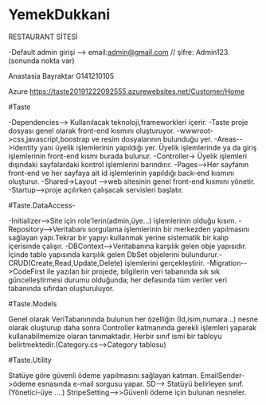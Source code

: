 # YemekDukkani

RESTAURANT SİTESİ





-Default admin girişi --> email:admin@gmail.com // şifre: Admin123.(sonunda nokta var)

Anastasia Bayraktar G141210105


Azure https://taste20191222092555.azurewebsites.net/Customer/Home 

 #Taste

-Dependencies--> Kullanılacak teknoloji,frameworkleri içerir.
-Taste proje dosyası genel olarak front-end kısmını oluşturuyor.
-wwwroot->css,javascript,boostrap ve resim dosyalarının bulunduğu yer.
-Areas-->Identity yani üyelik işlemlerinin yapıldığı yer. Üyelik işlemlerinde ya da giriş işlemlerinin front-end kısmı burada bulunur.
-Controller-> Üyelik işlemleri dışındaki sayfalardaki kontrol işlemlerini barındırır.
-Pages-->Her sayfanın front-end ve her sayfaya ait id işlemlerinin yapıldığı back-end kısmını oluşturur.
-Shared->Layout -->web sitesinin genel front-end kısmını yönetir. 
-Startup-->proje açılırken çalışacak servisleri başlatır.

#Taste.DataAccess- 

-Initializer-->Site için role'lerin(admin,üye...) işlemlerinin olduğu kısım.
-Repository-->Veritabanı sorgulama işlemlerinin bir merkezden yapılmasını sağlayan yapı.Tekrar bir yapıyı kullanmak yerine sistematik bir kalıp içerisinde çalışır.
-DBContext-->Veritabanına karşılık gelen obje yapısıdır. İçinde tablo yapısında karşılık gelen DbSet objelerini bulundurur.-CRUD(Create,Read,Update,Delete) işlemlerini gerçekleştirir.
-Migration-->CodeFirst ile yazılan bir projede, bilgilerin veri tabanında sık sık güncelleştirmesi durumu olduğunda; her defasında tüm veriler veri tabanında sıfırdan oluşturuluyor.

#Taste.Models

Genel olarak VeriTabanınında bulunun her özelliğin (Id,isim,numara...) nesne olarak oluşturup daha sonra Controller katmanında gerekli işlemleri yaparak kullanabilmemize olaran tanımaktadır.
Herbir sınıf ismi bir tabloyu belirtmektedir.(Category.cs-->Category tablosu)

#Taste.Utility

Statüye göre güvenli ödeme yapılmasını sağlayan katman.
EmailSender->ödeme esnasında e-mail sorgusu yapar.
SD--> Statüyü belirleyen sınıf.(Yönetici-üye ....)
StripeSetting-->>Güvenli ödeme için bulunan nesneler.

